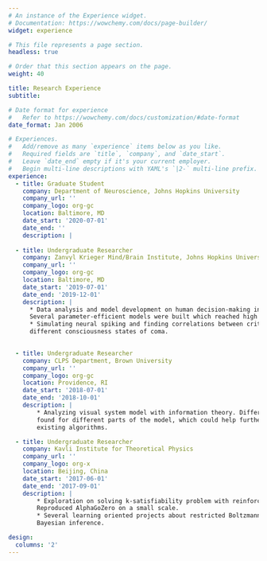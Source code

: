 ```yaml
---
# An instance of the Experience widget.
# Documentation: https://wowchemy.com/docs/page-builder/
widget: experience

# This file represents a page section.
headless: true

# Order that this section appears on the page.
weight: 40

title: Research Experience
subtitle:

# Date format for experience
#   Refer to https://wowchemy.com/docs/customization/#date-format
date_format: Jan 2006

# Experiences.
#   Add/remove as many `experience` items below as you like.
#   Required fields are `title`, `company`, and `date_start`.
#   Leave `date_end` empty if it's your current employer.
#   Begin multi-line descriptions with YAML's `|2-` multi-line prefix.
experience:
  - title: Graduate Student
    company: Department of Neuroscience, Johns Hopkins University
    company_url: ''
    company_logo: org-gc
    location: Baltimore, MD
    date_start: '2020-07-01'
    date_end: ''
    description: |
    
  - title: Undergraduate Researcher
    company: Zanvyl Krieger Mind/Brain Institute, Johns Hopkins University
    company_url: ''
    company_logo: org-gc
    location: Baltimore, MD
    date_start: '2019-07-01'
    date_end: '2019-12-01'
    description: |
      * Data analysis and model development on human decision-making in complex tasks.
      Several parameter-efficient models were built which reached high performance on predicting participants’ choices.
      * Simulating neural spiking and finding correlations between criticality in brain and
      different consciousness states of coma.
    

  - title: Undergraduate Researcher
    company: CLPS Department, Brown University
    company_url: ''
    company_logo: org-gc
    location: Providence, RI
    date_start: '2018-07-01'
    date_end: '2018-10-01'
    description: |
        * Analyzing visual system model with information theory. Different learning pace were
        found for different parts of the model, which could help further understand and improve
        existing algorithms.

  - title: Undergraduate Researcher
    company: Kavli Institute for Theoretical Physics
    company_url: ''
    company_logo: org-x
    location: Beijing, China
    date_start: '2017-06-01'
    date_end: '2017-09-01'
    description: |
        * Exploration on solving k-satisfiability problem with reinforcement learning.
        Reproduced AlphaGoZero on a small scale.
        * Several learning oriented projects about restricted Boltzmann machines and
        Bayesian inference.

design:
  columns: '2'
---
```

